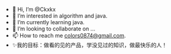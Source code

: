 - 👋 Hi, I’m @Ckxkx
- 👀 I’m interested in algorithm and java.
- 🌱 I’m currently learning java.
- 💞️ I’m looking to collaborate on ...
- 📫 How to reach me colors0874@gmail.com.
- ✨我的目标：做看的见的产品，学没见过的知识，做最快乐的人！ 

<!---
Ckxkx/Ckxkx is a ✨ special ✨ repository because its `README.md` (this file) appears on your GitHub profile.
You can click the Preview link to take a look at your changes.
--->
